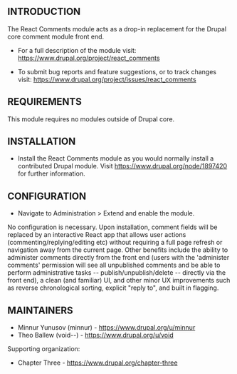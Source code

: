 INTRODUCTION
------------

The React Comments module acts as a drop-in replacement for the Drupal core
comment module front end.

 * For a full description of the module visit:
   https://www.drupal.org/project/react_comments

 * To submit bug reports and feature suggestions, or to track changes visit:
   https://www.drupal.org/project/issues/react_comments


REQUIREMENTS
------------

This module requires no modules outside of Drupal core.


INSTALLATION
------------

 * Install the React Comments module as you would normally install a contributed
   Drupal module. Visit https://www.drupal.org/node/1897420 for further
   information.


CONFIGURATION
-------------

 * Navigate to Administration > Extend and enable the module.

No configuration is necessary. Upon installation, comment fields will be
replaced by an interactive React app that allows user actions
(commenting/replying/editing etc) without requiring a full page refresh or
navigation away from the current page. Other benefits include the ability to
administer comments directly from the front end (users with the 'administer
comments' permission will see all unpublished comments and be able to perform
administrative tasks -- publish/unpublish/delete -- directly via the front end),
a clean (and familiar) UI, and other minor UX improvements such as reverse
chronological sorting, explicit "reply to", and built in flagging.


MAINTAINERS
-----------

 * Minnur Yunusov (minnur) - https://www.drupal.org/u/minnur
 * Theo Ballew (void--) - https://www.drupal.org/u/void

Supporting organization:

 *  Chapter Three - https://www.drupal.org/chapter-three
